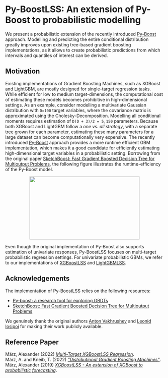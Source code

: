# Py-BoostLSS: An extension of Py-Boost to probabilistic modelling

We present a probabilistic extension of the recently introduced [Py-Boost](https://github.com/sb-ai-lab/Py-Boost) approach. Modelling and predicting the entire conditional distribution greatly improves upon existing tree-based gradient boosting implementations, as it allows to create probabilistic predictions from which intervals and quantiles of interest can be derived. 

## Motivation

Existing implementations of Gradient Boosting Machines, such as XGBoost and LightGBM, are mostly designed for single-target regression tasks. While efficient for low to medium target-dimensions, the computational cost of estimating these models becomes prohibitive in high-dimensional settings. As an example, consider modelling a multivariate Gaussian distribution with `D=100` target variables, where the covariance matrix is approximated using the Cholesky-Decomposition. Modelling all conditional moments requires estimation of `D(D + 3)/2 = 5,150` parameters. Because both XGBoost and LightGBM follow a *one vs. all strategy*, with a separate tree grown for each parameter, estimating these many parameters for a large dataset can become computationally very expensive. The recently introduced [Py-Boost](https://github.com/sb-ai-lab/Py-Boost) approach provides a more runtime efficient GBM implementation, which makes it a good candidate for efficiently estimating high-dimensional target variables in a probabilistic setting. Borrowing from the original paper [SketchBoost: Fast Gradient Boosted Decision Tree for Multioutput Problems](https://openreview.net/forum?id=WSxarC8t-T), the following figure illustrates the runtime-efficiency of the Py-Boost model.

<p align="center">
<img src="https://user-images.githubusercontent.com/41187941/205011855-0e06247f-609f-4c12-9c53-9e00df91b2d9.png" width="350" height="200" />
</p>

Even though the original implementation of Py-Boost also supports estimation of univariate responses, Py-BoostLSS focuses on multi-target probabilistic regression settings. For univariate probabilistic GBMs, we refer to our implementations of [XGBoostLSS](https://github.com/StatMixedML/XGBoostLSS) and [LightGBMLSS](https://github.com/StatMixedML/LightGBMLSS).

## Acknowledgements

The implementation of Py-BoostLSS relies on the following resources:

- [Py-boost: a research tool for exploring GBDTs](https://github.com/sb-ai-lab/Py-Boost)
- [SketchBoost: Fast Gradient Boosted Decision Tree for Multioutput Problems](https://openreview.net/forum?id=WSxarC8t-T)

We genuinely thank the original authors [Anton Vakhrushev](https://www.kaggle.com/btbpanda) and [Leonid Iosipoi](http://iosipoi.com/) for making their work publicly available. 

## Reference Paper
März, Alexander (2022) [*Multi-Target XGBoostLSS Regression*](https://arxiv.org/abs/2210.06831). <br/>
März, A. and Kneib, T. (2022) [*"Distributional Gradient Boosting Machines"*](https://arxiv.org/abs/2204.00778). <br/>
März, Alexander (2019) [*XGBoostLSS - An extension of XGBoost to probabilistic forecasting*](https://arxiv.org/abs/1907.03178).
